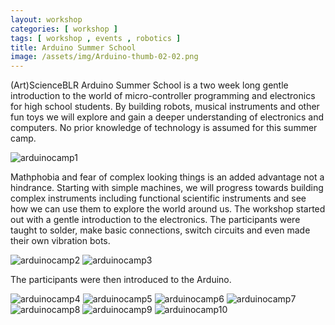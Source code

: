 ```yaml
---
layout: workshop
categories: [ workshop ]
tags: [ workshop , events , robotics ]
title: Arduino Summer School
image: /assets/img/Arduino-thumb-02-02.png
---
```

(Art)ScienceBLR Arduino Summer School is a two week long gentle introduction to the world of micro-controller programming and electronics for high school students. By building robots, musical instruments and other fun toys we will explore and gain a deeper understanding of electronics and computers. No prior knowledge of technology is assumed for this summer camp.
 <!--more-->

![arduinocamp1]({{site.baseurl}}/assets/img/Arduino-web-banner-01.png)

Mathphobia and fear of complex looking things is an added advantage not a hindrance. Starting with simple machines, we will progress towards building complex instruments including functional scientific instruments and see how we can use them to explore the world around us. The workshop started out with a gentle introduction to the electronics. The participants were taught to solder, make basic connections, switch circuits and even made their own vibration bots.

![arduinocamp2]({{site.baseurl}}/assets/img/IMG_20160425_153947-819x1024.jpg)
![arduinocamp3]({{site.baseurl}}/assets/img/IMG_20160425_154231-819x1024.jpg)

The participants were then introduced to the Arduino.

![arduinocamp4]({{site.baseurl}}/assets/img/IMG_2204-1024x768.jpg)
![arduinocamp5]({{site.baseurl}}/assets/img/IMG_20160429_161626-1024x768.jpg)
![arduinocamp6]({{site.baseurl}}/assets/img/IMG_2350-1024x1024.jpg)
![arduinocamp7]({{site.baseurl}}/assets/img/IMG_20160503_170629-768x1024.jpg)
![arduinocamp8]({{site.baseurl}}/assets/img/IMG_2374-1024x768.jpg)
![arduinocamp9]({{site.baseurl}}/assets/img/IMG_2372-1024x768.jpg)
![arduinocamp10]({{site.baseurl}}/assets/img/IMG_2371-768x1024.jpg)
